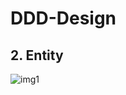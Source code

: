 # DDD-Design

## 2. Entity
<p align="center">
<img src="img/universitySystemErd.JPG.JPG" style="float:left;" alt="img1">
<p/>
